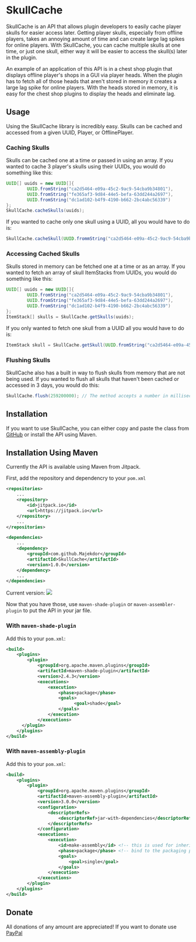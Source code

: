 # SkullCache

SkullCache is an API that allows plugin developers to easily cache player skulls for easier access later. Getting player skulls, especially from offline players,
takes an annoying amount of time and can create large lag spikes for online players. With SkullCache, you can cache multiple skulls at one time, or just one skull, 
either way it will be easier to access the skull(s) later in the plugin.  

An example of an application of this API is in a chest shop plugin that displays offline player's shops in a GUI via player heads. When the plugin has to fetch all of
those heads that aren't stored in memory it creates a large lag spike for online players. With the heads stored in memory, it is easy for the chest shop plugins to 
display the heads and eliminate lag.

## Usage
Using the SkullCache library is incredibly easy. Skulls can be cached and accessed from a given UUID, Player, or OfflinePlayer.

### Caching Skulls
Skulls can be cached one at a time or passed in using an array. If you wanted to cache 3 player's skulls using their UUIDs, you would do something like this:
```java
UUID[] uuids = new UUID[]{
        UUID.fromString("ca2d5464-e09a-45c2-9ac9-54cba9b34801"),
        UUID.fromString("fe365af3-9d84-44e5-befa-63dd244a2697"),
        UUID.fromString("dc1ad102-b4f9-4190-b662-2bc4abc56339")
};
SkullCache.cacheSkulls(uuids);
```

If you wanted to cache only one skull using a UUID, all you would have to do is:
```java
SkullCache.cacheSkull(UUID.frommString("ca2d5464-e09a-45c2-9ac9-54cba9b34801"));
```

### Accessing Cached Skulls
Skulls stored in memory can be fetched one at a time or as an array. If you wanted to fetch an array of skull ItemStacks from UUIDs, you would do something like this:
```java
UUID[] uuids = new UUID[]{
        UUID.fromString("ca2d5464-e09a-45c2-9ac9-54cba9b34801"),
        UUID.fromString("fe365af3-9d84-44e5-befa-63dd244a2697"),
        UUID.fromString("dc1ad102-b4f9-4190-b662-2bc4abc56339")
};
ItemStack[] skulls = SkullCache.getSkulls(uuids);
```

If you only wanted to fetch one skull from a UUID all you would have to do is:
```java
ItemStack skull = SkullCache.getSkull(UUID.fromString("ca2d5464-e09a-45c2-9ac9-54cba9b34801"));
```

### Flushing Skulls
SkullCache also has a built in way to flush skulls from memory that are not being used. If you wanted to flush all skulls that haven't been cached or accessed in 3 days, 
you would do this:
```java
SkullCache.flush(259200000); // The method accepts a number in milliseconds | 259200000ms = 3 days
```

## Installation
If you want to use SkullCache, you can either copy and paste the class from [GitHub](https://github.com/Majekdor/SkullCache/blob/master/src/main/java/dev/majek/skullcache/SkullCache.java)
or install the API using Maven.

## Installation Using Maven
Currently the API is available using Maven from Jitpack.

First, add the repository and dependencry to your ```pom.xml```  
```xml
<repositories>
    ...
    <repository>
        <id>jitpack.io</id>
        <url>https://jitpack.io</url>
    </repository>
    ...
</repositories>
```   
```xml
<dependencies>
    ...
    <dependency>
        <groupId>com.github.Majekdor</groupId>
        <artifactId>SkullCache</artifactId>
        <version>1.0.0</version>
    </dependency>
    ...
</dependencies>
```
Current version:  [![](https://jitpack.io/v/Majekdor/SkullCache.svg)](https://jitpack.io/#Majekdor/SkullCache)


Now that you have those, use ```maven-shade-plugin``` or ```maven-assembler-plugin``` to put the API in your jar file.

### With ```maven-shade-plugin```
Add this to your ```pom.xml```:
```xml
<build>
    <plugins>
        <plugin>
            <groupId>org.apache.maven.plugins</groupId>
            <artifactId>maven-shade-plugin</artifactId>
            <version>2.4.3</version>
            <executions>
                <execution>
                    <phase>package</phase>
                    <goals>
                          <goal>shade</goal>
                    </goals>
                </execution>
            </executions>
      </plugin>
    </plugins>
</build>
```

### With ```maven-assembly-plugin```
Add this to your ```pom.xml```:
```xml
<build>
    <plugins>
        <plugin>
            <groupId>org.apache.maven.plugins</groupId>
            <artifactId>maven-assembly-plugin</artifactId>
            <version>3.0.0</version>
            <configuration>
                <descriptorRefs>
                    <descriptorRef>jar-with-dependencies</descriptorRef>
                </descriptorRefs>
            </configuration>
            <executions>
                <execution>
                    <id>make-assembly</id> <!-- this is used for inheritance merges -->
                    <phase>package</phase> <!-- bind to the packaging phase -->
                    <goals>
                        <goal>single</goal>
                    </goals>
                </execution>
            </executions>
        </plugin>
    </plugins>
</build>
```

## Donate
All donations of any amount are appreciated! If you want to donate use [PayPal](https://www.paypal.com/paypalme/majekdor)



